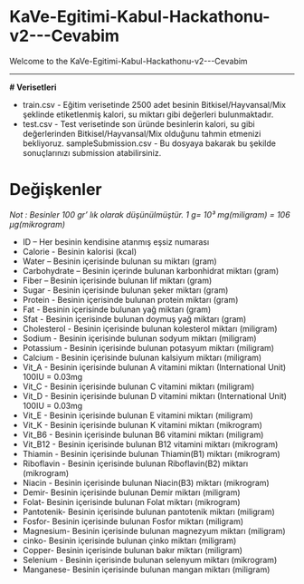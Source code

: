 # KaVe-Egitimi-Kabul-Hackathonu-v2---Cevabim
Welcome to the KaVe-Egitimi-Kabul-Hackathonu-v2---Cevabim 

------------------------------------------------------------------------------
**# Verisetleri**
* train.csv - Eğitim verisetinde 2500 adet besinin Bitkisel/Hayvansal/Mix şeklinde etiketlenmiş kalori, su miktarı gibi değerleri bulunmaktadır.
* test.csv - Test verisetinde son üründe besinlerin kalori, su gibi değerlerinden Bitkisel/Hayvansal/Mix olduğunu tahmin etmenizi bekliyoruz.
sampleSubmission.csv - Bu dosyaya bakarak bu şekilde sonuçlarınızı submission atabilirsiniz.
# **Değişkenler**
_Not : Besinler 100 gr’ lık olarak düşünülmüştür. 1 g= 10³ mg(miligram) = 106 μg(mikrogram)_
* ID – Her besinin kendisine atanmış eşsiz numarası
* Calorie - Besinin kalorisi (kcal)
* Water – Besinin içerisinde bulunan su miktarı (gram)
* Carbohydrate – Besinin içerinde bulunan karbonhidrat miktarı (gram)
* Fiber – Besinin içerisinde bulunan lif miktarı (gram)
* Sugar - Besinin içerisinde bulunan şeker miktarı (gram)
* Protein - Besinin içerisinde bulunan protein miktarı (gram)
* Fat - Besinin içerisinde bulunan yağ miktarı (gram)
* Sfat - Besinin içerisinde bulunan doymuş yağ miktarı (gram)
* Cholesterol - Besinin içerisinde bulunan kolesterol miktarı (miligram)
* Sodium - Besinin içerisinde bulunan sodyum miktarı (miligram)
* Potassium - Besinin içerisinde bulunan potasyum miktarı (miligram)
* Calcium - Besinin içerisinde bulunan kalsiyum miktarı (miligram)
* Vit_A - Besinin içerisinde bulunan A vitamini miktarı (International Unit) 100IU = 0.03mg
* Vit_C - Besinin içerisinde bulunan C vitamini miktarı (miligram)
* Vit_D - Besinin içerisinde bulunan D vitamini miktarı (International Unit) 100IU = 0.03mg
* Vit_E - Besinin içerisinde bulunan E vitamini miktarı (miligram)
* Vit_K - Besinin içerisinde bulunan K vitamini miktarı (mikrogram)
* Vit_B6 - Besinin içerisinde bulunan B6 vitamini miktarı (miligram)
* Vit_B12 - Besinin içerisinde bulunan B12 vitamini miktarı (mikrogram)
* Thiamin - Besinin içerisinde bulunan Thiamin(B1) miktarı (mikrogram)
* Riboflavin - Besinin içerisinde bulunan Riboflavin(B2) miktarı (mikrogram)
* Niacin - Besinin içerisinde bulunan Niacin(B3) miktarı (mikrogram)
* Demir- Besinin içerisinde bulunan Demir miktarı (miligram)
* Folat- Besinin içerisinde bulunan Folat miktarı (mikrogram)
* Pantotenik- Besinin içerisinde bulunan pantotenik miktarı (miligram)
* Fosfor- Besinin içerisinde bulunan Fosfor miktarı (miligram)
* Magnesium- Besinin içerisinde bulunan magnezyum miktarı (miligram)
* cinko- Besinin içerisinde bulunan çinko miktarı (miligram)
* Copper- Besinin içerisinde bulunan bakır miktarı (miligram)
* Selenium - Besinin içerisinde bulunan selenyum miktarı (mikrogram)
* Manganese- Besinin içerisinde bulunan mangan miktarı (miligram)
